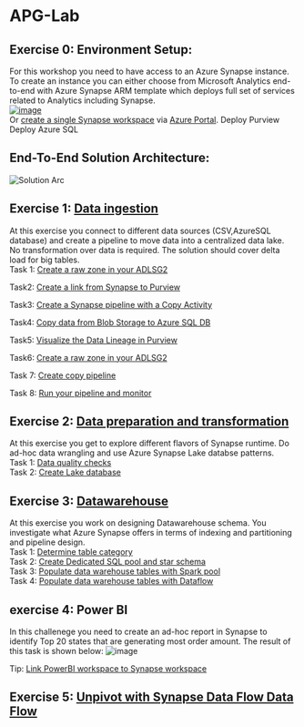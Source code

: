 # APG-Lab
## Exercise 0: Environment Setup: 
For this workshop you need to have access to an Azure Synapse instance. To create an instance you can either choose from Microsoft Analytics end-to-end with Azure Synapse ARM template which deploys full set of services related to Analytics including Synapse.  
[![image](https://user-images.githubusercontent.com/40135849/174113982-d6f86cc2-7590-49b7-9a44-c18400614444.png)](<https://portal.azure.com/#blade/Microsoft_Azure_CreateUIDef/CustomDeploymentBlade/uri/https%3A%2F%2Fraw.githubusercontent.com%2FAzure%2Fazure-synapse-analytics-end2end%2Fmain%2FDeploy%2FAzureAnalyticsE2E.json/uiFormDefinitionUri/https%3A%2F%2Fraw.githubusercontent.com%2FAzure%2Fazure-synapse-analytics-end2end%2Fmain%2FDeploy%2FcreateUiDefinition.json>)  
Or [create a single Synapse workspace](<https://docs.microsoft.com/en-us/azure/synapse-analytics/quickstart-create-workspace>) via [Azure Portal](<https://portal.azure.com/>). 
Deploy Purview
Deploy Azure SQL

## End-To-End Solution Architecture:
![Solution Arc](https://user-images.githubusercontent.com/40135849/174117794-0063d7bd-4cdc-4cfc-8108-669b9cff89a8.jpg)


## Exercise 1: [Data ingestion](<./Exercise 1.md>) 
At this exercise you connect to different data sources (CSV,AzureSQL database) and create a pipeline to move data into a centralized data lake. No transformation over data is required. The solution should cover delta load for big tables.  
Task 1: [Create a raw zone in your ADLSG2](<https://github.com/nasimmehrshid/APG-Demo/blob/main/Exercise%201.md#task-1-create-a-raw-zone-in-your-adlsg2>)

Task2: [Create a link from Synapse to Purview](<https://github.com/nasimmehrshid/APG-Demo/blob/main/Exercise%201.md#task-2-create-a-link-from-synapse-to-purview>)

Task3: [Create a Synapse pipeline with a Copy Activity](<https://github.com/nasimmehrshid/APG-Demo/blob/main/Exercise%201.md#task-3-create-a-synapse-pipeline-with-a-copy-activity>)

Task4: [Copy data from Blob Storage to Azure SQL DB](<https://github.com/nasimmehrshid/APG-Demo/blob/main/Exercise%201.md#task-4copy-data-from-blob-storage-to-azure-sql-db>)

Task5: [Visualize the Data Lineage in Purview](<https://github.com/nasimmehrshid/APG-Demo/blob/main/Exercise%201.md#task5-visualize-the-data-lineage-in-purview>)

Task6: [Create a raw zone in your ADLSG2](<https://github.com/nasimmehrshid/APG-Demo/blob/main/Exercise%201.md#task-6-create-a-raw-zone-in-your-adlsg2>)

Task 7: [Create copy pipeline](<https://github.com/nasimmehrshid/APG-Demo/blob/main/Exercise%201.md#task-7-create-copy-pipeline>)  

Task 8: [Run your pipeline and monitor](<https://github.com/nasimmehrshid/APG-Demo/blob/main/Exercise%201.md#task-8-run-your-pipeline-and-monitor>)

## Exercise 2: [Data preparation and transformation](<./Exercise 2.md>) 
At this exercise you get to explore different flavors of Synapse runtime. Do ad-hoc data wrangling and use Azure Synapse Lake databse patterns.  
Task 1: [Data quality checks](<https://github.com/MarziehBarghandan/Synapse-Hackathon/blob/main/Exercise%202.md#task-1-data-quality-checks>)  
Task 2: [Create Lake database](<https://github.com/MarziehBarghandan/Synapse-Hackathon/blob/main/Exercise%202.md#task-2-create-lake-database>)  

  
## Exercise 3: [Datawarehouse ](<./Exercise 3.md>)  
At this exercise you work on designing Datawarehouse schema. You investigate what Azure Synapse offers in terms of indexing and partitioning and pipeline design.    
Task 1: [Determine table category](<https://github.com/MarziehBarghandan/Synapse-Hackathon/blob/main/Exercise%203.md#task-1-determine-table-category>)  
Task 2: [Create Dedicated SQL pool and star schema](<https://github.com/MarziehBarghandan/Synapse-Hackathon/blob/main/Exercise%203.md#task-2-create-dedicated-sql-pool-and-star-schema>)  
Task 3: [Populate data warehouse tables with Spark pool](<https://github.com/MarziehBarghandan/Synapse-Hackathon/blob/main/Exercise%203.md#task-3-populate-data-warehouse-tables-with-spark-pool>)  
Task 4: [Populate data warehouse tables with Dataflow](<https://github.com/MarziehBarghandan/Synapse-Hackathon/blob/main/Exercise%203.md#task-4-populate-data-warehouse-tables-with-dataflow>)  
    
## exercise 4: Power BI
In this challenege you need to create an ad-hoc report in Synapse to identify Top 20 states that are generating most order amount. The result of this task is shown below:
![image](https://user-images.githubusercontent.com/40135849/175316440-bd82f9ec-37e8-409d-ae08-60b6a70e8ac8.png)

Tip: [Link PowerBI workspace to Synapse workspace](<https://docs.microsoft.com/en-us/azure/synapse-analytics/quickstart-power-bi>)

## Exercise 5: [Unpivot with Synapse Data Flow Data Flow](<./Exercise 5.md>)  
